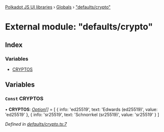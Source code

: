 [Polkadot JS UI libraries](../README.md) › [Globals](../globals.md) › ["defaults/crypto"](_defaults_crypto_.md)

# External module: "defaults/crypto"

## Index

### Variables

* [CRYPTOS](_defaults_crypto_.md#const-cryptos)

## Variables

### `Const` CRYPTOS

• **CRYPTOS**: *[Option](_types_.md#option)[]* = [
  {
    info: 'ed25519',
    text: 'Edwards (ed25519)',
    value: 'ed25519'
  },
  {
    info: 'sr25519',
    text: 'Schnorrkel (sr25519)',
    value: 'sr25519'
  }
]

*Defined in [defaults/crypto.ts:7](https://github.com/polkadot-js/ui/blob/2677b543/packages/ui-settings/src/defaults/crypto.ts#L7)*
